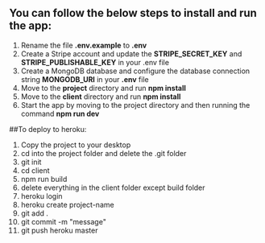 ## You can follow the below steps to install and run the app:

1. Rename the file **.env.example** to **.env**
2. Create a Stripe account and update the **STRIPE_SECRET_KEY** and **STRIPE_PUBLISHABLE_KEY** in your .env file
3. Create a MongoDB database and configure the database connection string **MONGODB_URI** in your **.env** file
4. Move to the **project** directory and run **npm install**
5. Move to the **client** directory and run **npm install**
6. Start the app by moving to the project directory and then running the command **npm run dev**

##To deploy to heroku:

1. Copy the project to your desktop
2. cd into the project folder and delete the .git folder
3. git init
4. cd client
5. npm run build
6. delete everything in the client folder except build folder
7. heroku login
8. heroku create project-name
9. git add .
10. git commit -m "message"
11. git push heroku master
